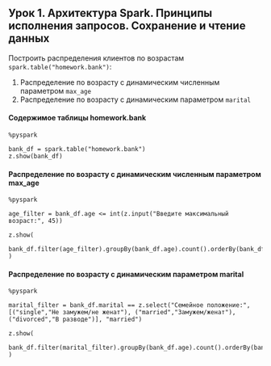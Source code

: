 ## Урок 1. Архитектура Spark. Принципы исполнения запросов. Сохранение и чтение данных

Построить распределения клиентов по возрастам `spark.table("homework.bank")`:
1. Распределение по возрасту с динамическим численным параметром `max_age`
2. Распределение по возрасту с динамическим параметром `marital`


#### Содержимое таблицы homework.bank
    %pyspark

    bank_df = spark.table("homework.bank")
    z.show(bank_df)

#### Распределение по возрасту с динамическим численным параметром max_age
    %pyspark

    age_filter = bank_df.age <= int(z.input("Введите максимальный возраст:", 45))

    z.show(
        bank_df.filter(age_filter).groupBy(bank_df.age).count().orderBy(bank_df.age)
    )

#### Распределение по возрасту с динамическим параметром marital
    %pyspark

    marital_filter = bank_df.marital == z.select("Семейное положение:", [("single","Не замужем/не женат"), ("married","Замужем/женат"), ("divorced","В разводе")], "married")
    
    z.show(
        bank_df.filter(marital_filter).groupBy(bank_df.age).count().orderBy(bank_df.age)
    )